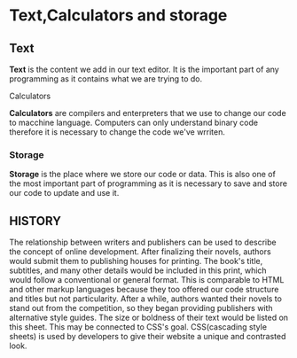 <h1>Text,Calculators and storage</h1>
<h2>Text</h2> 
<p><b>Text</b> is the content we add in our text editor. It is the important part of any programming as it contains what we are trying to do.</p>
<br.
<h2>Calculators</h2>
<br>
<p><b>Calculators</b> are compilers and enterpreters that we use to change our code to macchine language. Computers can only understand binary code therefore it is necessary to change the code we've wrriten.  </p>
<h3>Storage</h3>
<P><b>Storage</b> is the place where we store our code or data.  This is also one of the most important part of programming as it is necessary to save and store our code to update and use it. </p>
<h2>HISTORY</h2>
<p>The relationship between writers and publishers can be used to describe the concept of online development. After finalizing their novels, authors would submit them to publishing houses for printing. The book's title, subtitles, and many other details would be included in this print, which would follow a conventional or general format. This is comparable to HTML and other markup languages because they too offered our code structure and titles but not particularity. After a while, authors wanted their novels to stand out from the competition, so they began providing publishers with alternative style guides. The size or boldness of their text would be listed on this sheet. This may be connected to CSS's goal. CSS(cascading style sheets) is used by developers to give their website a unique and contrasted look.</p>
